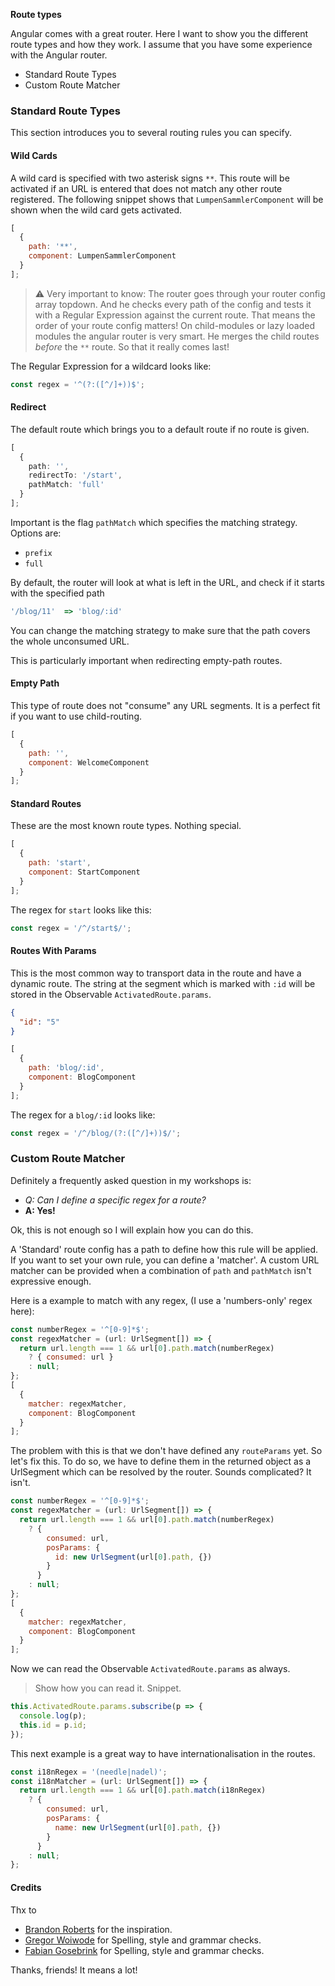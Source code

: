 <strong>Route types</strong>

Angular comes with a great router. Here I want to show you the different route types and how they work.
I assume that you have some experience with the Angular router.

- Standard Route Types
- Custom Route Matcher

### Standard Route Types

This section introduces you to several routing rules you can specify.

#### Wild Cards

A wild card is specified with two asterisk signs `**`.
This route will be activated if an URL is entered that does not match any other route registered.
The following snippet shows that `LumpenSammlerComponent` will be shown when the wild card gets activated.

```js
[
  {
    path: '**',
    component: LumpenSammlerComponent
  }
];
```

> ⚠️ Very important to know: The router goes through your router config array topdown.
> And he checks every path of the config and tests it with a Regular Expression against the current route.
> That means the order of your route config matters!
> On child-modules or lazy loaded modules the angular router is very smart. He merges the child routes _before_ the `**` route.
> So that it really comes last!

The Regular Expression for a wildcard looks like:

```js
const regex = '^(?:([^/]+))$';
```

#### Redirect

The default route which brings you to a default route if no route is given.

```ts
[
  {
    path: '',
    redirectTo: '/start',
    pathMatch: 'full'
  }
];
```

Important is the flag `pathMatch` which specifies the matching strategy.
Options are:

- `prefix`
- `full`

By default, the router will look at what is left in the URL, and check if it starts with the specified path

```ts
'/blog/11'  => 'blog/:id'
```

You can change the matching strategy to make sure that the path covers the whole unconsumed URL.

This is particularly important when redirecting empty-path routes.

#### Empty Path

This type of route does not "consume" any URL segments. It is a perfect fit if you want to use child-routing.

```js
[
  {
    path: '',
    component: WelcomeComponent
  }
];
```

#### Standard Routes

These are the most known route types. Nothing special.

```js
[
  {
    path: 'start',
    component: StartComponent
  }
];
```

The regex for `start` looks like this:

```js
const regex = '/^/start$/';
```

#### Routes With Params

This is the most common way to transport data in the route and have a dynamic route.
The string at the segment which is marked with `:id` will be stored in the Observable `ActivatedRoute.params`.

```json
{
  "id": "5"
}
```

```js
[
  {
    path: 'blog/:id',
    component: BlogComponent
  }
];
```

The regex for a `blog/:id` looks like:

```js
const regex = '/^/blog/(?:([^/]+))$/';
```

### Custom Route Matcher

Definitely a frequently asked question in my workshops is:

- _Q: Can I define a specific regex for a route?_
- **A: Yes!**

Ok, this is not enough so I will explain how you can do this.

A 'Standard' route config has a path to define how this rule will be applied.
If you want to set your own rule, you can define a 'matcher'.
A custom URL matcher can be provided when a combination of `path` and `pathMatch` isn't expressive enough.

Here is a example to match with any regex, (I use a 'numbers-only' regex here):

```js
const numberRegex = '^[0-9]*$';
const regexMatcher = (url: UrlSegment[]) => {
  return url.length === 1 && url[0].path.match(numberRegex)
    ? { consumed: url }
    : null;
};
[
  {
    matcher: regexMatcher,
    component: BlogComponent
  }
];
```

The problem with this is that we don't have defined any `routeParams` yet.
So let's fix this.
To do so, we have to define them in the returned object as a UrlSegment which can be resolved by the router. Sounds complicated? It isn't.

```js
const numberRegex = '^[0-9]*$';
const regexMatcher = (url: UrlSegment[]) => {
  return url.length === 1 && url[0].path.match(numberRegex)
    ? {
        consumed: url,
        posParams: {
          id: new UrlSegment(url[0].path, {})
        }
      }
    : null;
};
[
  {
    matcher: regexMatcher,
    component: BlogComponent
  }
];
```

Now we can read the Observable `ActivatedRoute.params` as always.

> Show how you can read it. Snippet.

```js
this.ActivatedRoute.params.subscribe(p => {
  console.log(p);
  this.id = p.id;
});
```

This next example is a great way to have internationalisation in the routes.

```js
const i18nRegex = '(needle|nadel)';
const i18nMatcher = (url: UrlSegment[]) => {
  return url.length === 1 && url[0].path.match(i18nRegex)
    ? {
        consumed: url,
        posParams: {
          name: new UrlSegment(url[0].path, {})
        }
      }
    : null;
};
```

#### Credits

Thx to

- <a href="https://twitter.com/brandontroberts"  target="_blank">Brandon Roberts</a> for the inspiration.
- <a href="https://twitter.com/GregOnNet"  target="_blank">Gregor Woiwode</a> for Spelling, style and grammar checks.
- <a href="https://twitter.com/FabianGosebrink" target="_blank">Fabian Gosebrink</a> for Spelling, style and grammar checks.

Thanks, friends! It means a lot!
